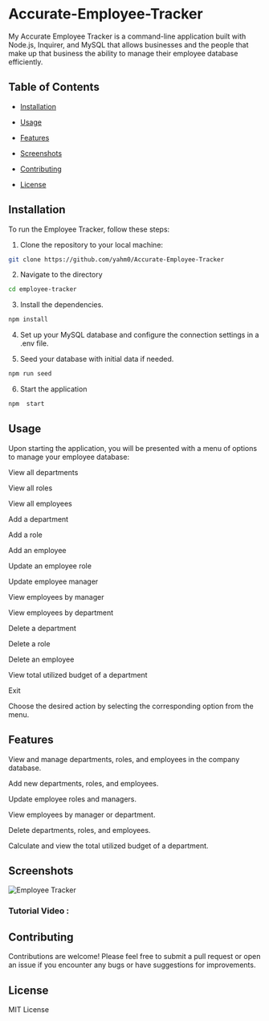 # Accurate-Employee-Tracker
  

My Accurate Employee Tracker is a command-line application built with Node.js, Inquirer, and MySQL that allows businesses and the people that make up that business the ability to manage their employee database efficiently.

  

## Table of Contents

  

- [Installation](#installation)

- [Usage](#usage)

- [Features](#features)

- [Screenshots](#screenshots)

- [Contributing](#contributing)

- [License](#license)

  

## Installation

  

To run the Employee Tracker, follow these steps:

  

1. Clone the repository to your local machine:

  

```bash
git clone https://github.com/yahm0/Accurate-Employee-Tracker
```

2. Navigate to the directory

  

```bash
cd employee-tracker
```
3. Install the dependencies.
```bash
npm install
```
4. Set up your MySQL database and configure the connection settings in a .env file.

5. Seed your database with initial data if needed.
```bash
npm run seed
```
6. Start the application
```bash
npm  start
```
## Usage

Upon  starting  the  application,  you  will  be  presented  with  a  menu  of  options  to  manage  your  employee  database:

  

View  all  departments

View  all  roles

View  all  employees

Add  a  department

Add  a  role

Add  an  employee

Update  an  employee  role

Update  employee  manager

View  employees  by  manager

View  employees  by  department

Delete  a  department

Delete  a  role

Delete  an  employee

View  total  utilized  budget  of  a  department

Exit

Choose  the  desired  action  by  selecting  the  corresponding  option  from  the  menu.

  

## Features

View  and  manage  departments,  roles,  and  employees  in  the  company  database.

Add  new  departments,  roles,  and  employees.

Update  employee  roles  and  managers.

View  employees  by  manager  or  department.

Delete  departments,  roles,  and  employees.

Calculate  and  view  the  total  utilized  budget  of  a  department.

## Screenshots

![Employee Tracker](./assets/imgs/)
### Tutorial Video : 

## Contributing

Contributions  are  welcome!  Please  feel  free  to  submit  a  pull  request  or  open  an  issue  if  you  encounter  any  bugs  or  have  suggestions  for  improvements.

  

## License
MIT License